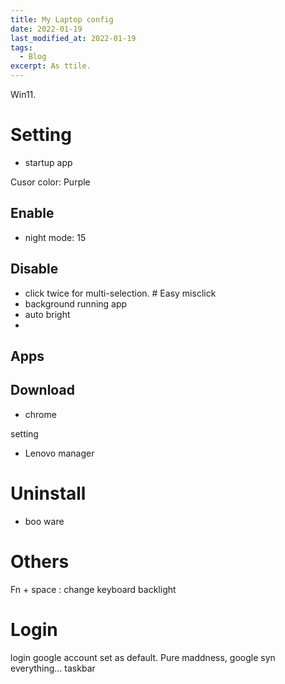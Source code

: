 ```yaml
---
title: My Laptop config
date: 2022-01-19
last_modified_at: 2022-01-19
tags:
  - Blog
excerpt: As ttile.
---
```


Win11.

# Setting

- startup app


Cusor color: Purple

## Enable
- night mode: 15

## Disable

- click twice for multi-selection. # Easy misclick
- background running app 
- auto bright
- 
## Apps

## Download

- chrome

setting
- Lenovo manager

# Uninstall 

- boo ware

# Others

Fn + space : change keyboard backlight

# Login

login google account
set as default.
Pure maddness, google syn everything...
taskbar